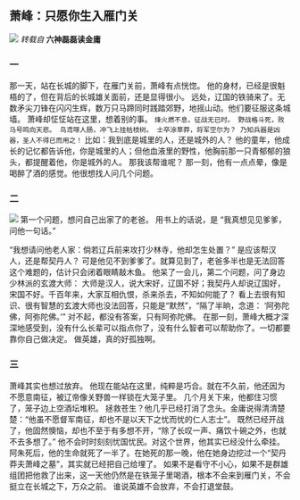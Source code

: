 ## 萧峰：只愿你生入雁门关

![]('/assert/1.jpg')
*转载自* **六神磊磊读金庸**

### 一
那一天，站在长城的脚下，在雁门关前，萧峰有点恍惚。
他的身材，已经是很魁梧的了，但在背后的长城雄关面前，还是显得很小。
远处，辽国的铁骑来了。无数矛尖刀锋在闪闪生辉，数万只马蹄同时践踏郊野，地摇山动。他们要征服这条城墙。
萧峰却怔怔站在这里，想着别的事。
`
烽火燃不息，征战无已时。
野战格斗死，败马号鸣向天悲。
鸟鸢啄人肠，冲飞上挂枯枝树。
士卒涂草莽，将军空尔为？
乃知兵器是凶器，圣人不得已而用之！
`
比如：我到底是城里的人，还是城外的人？
他的童年，他成长的记忆都告诉他，你是城里的人；但他血液里的野性，他胸前那一只青郁郁的狼头，都提醒着他，你是城外的人。
那我该帮谁呢？
那一刻，他有一点点晕，像是喝醉了酒的感觉。他很想找人问几个问题。

### 二
![]('/assert/2.jpg')
第一个问题，想问自己出家了的老爸。
用书上的话说，是 “我真想见见爹爹，问他一句话。”

“我想请问他老人家：倘若辽兵前来攻打少林寺，他却怎生处置？”
是应该帮汉人，还是帮契丹人？
可是他见不到爹爹了。就算见到了，老爸多半也是无法回答这个难题的，估计只会闭着眼睛敲木鱼。
他呆了一会儿，第二个问题，问了身边少林派的玄渡大师：
大师是汉人，说大宋好，辽国不好；我契丹人却说辽国好，宋国不好。千百年来，大家互相仇恨，杀来杀去，不知如何能了？
看上去很有知识、很有智慧的玄渡大师也没法回答，只能是“默然”，“隔了半晌，念道： ‘阿弥陀佛，阿弥陀佛。’”
对不起，都没有答案，只有阿弥陀佛。
在那一刻，萧峰大概才深深地感受到，没有什么长辈可以指点你了，没有什么智者可以帮助你了。一切都要靠你自己做决定。
做英雄，真的好孤独啊。

### 三
萧峰其实也想过放弃。
他现在能站在这里，纯粹是巧合。就在不久前，他还因为不愿意南征，被辽帝像关野兽一样锁在大笼子里。
几个月关下来，他都住习惯了，笼子边上空酒坛堆积。
拯救苍生？他几乎已经打消了念头。金庸说得清清楚楚：“他虽不愿督军南征，却也不是以天下之忧而忧的仁人志士”。
既然已经开战了，他固然懊恼，却也不至于有多想不开，“除了长叹一声、痛饮十碗之外，也就不去多想了。”
他不会时时刻刻忧国忧民。对这个世界，他其实已经没什么牵挂。阿朱死后，他的生命就死了一半了。在她死的那一晚，他在她身边挖过一个“契丹莽夫萧峰之墓”，其实就已经把自己给埋了。
如果不是看守不小心，如果不是群雄组团把他救了出来，这一天他仍然是在铁笼子里喝酒，根本不会来到雁门关，不会挺立在长城之下，万众之前。
谁说英雄不会放弃，不会打退堂鼓。

